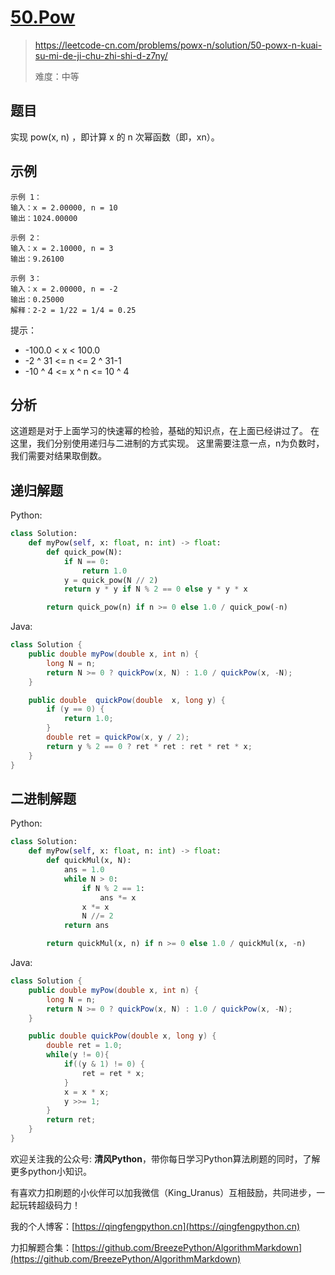# [50.Pow](https://leetcode-cn.com/problems/powx-n/solution/50-powx-n-kuai-su-mi-de-ji-chu-zhi-shi-d-z7ny/)
> https://leetcode-cn.com/problems/powx-n/solution/50-powx-n-kuai-su-mi-de-ji-chu-zhi-shi-d-z7ny/
> 
> 难度：中等

## 题目
实现 pow(x, n) ，即计算 x 的 n 次幂函数（即，xn）。

## 示例
```
示例 1：
输入：x = 2.00000, n = 10
输出：1024.00000

示例 2：
输入：x = 2.10000, n = 3
输出：9.26100

示例 3：
输入：x = 2.00000, n = -2
输出：0.25000
解释：2-2 = 1/22 = 1/4 = 0.25
```

提示：
- -100.0 < x < 100.0
- -2 ^ 31 <= n <= 2 ^ 31-1
- -10 ^ 4 <= x ^ n <= 10 ^ 4

## 分析
这道题是对于上面学习的快速幂的检验，基础的知识点，在上面已经讲过了。
在这里，我们分别使用递归与二进制的方式实现。
这里需要注意一点，n为负数时，我们需要对结果取倒数。

## 递归解题
Python:
```python
class Solution:
    def myPow(self, x: float, n: int) -> float:
        def quick_pow(N):
            if N == 0:
                return 1.0
            y = quick_pow(N // 2)
            return y * y if N % 2 == 0 else y * y * x

        return quick_pow(n) if n >= 0 else 1.0 / quick_pow(-n)
```

Java: 
```java
class Solution {
    public double myPow(double x, int n) {
        long N = n;
        return N >= 0 ? quickPow(x, N) : 1.0 / quickPow(x, -N);
    }

    public double  quickPow(double  x, long y) {
        if (y == 0) {
            return 1.0;
        }
        double ret = quickPow(x, y / 2);
        return y % 2 == 0 ? ret * ret : ret * ret * x;
    }
}
```

## 二进制解题
Python:
```python
class Solution:
    def myPow(self, x: float, n: int) -> float:
        def quickMul(x, N):
            ans = 1.0
            while N > 0:
                if N % 2 == 1:
                    ans *= x
                x *= x
                N //= 2
            return ans

        return quickMul(x, n) if n >= 0 else 1.0 / quickMul(x, -n)
```

Java: 
```java
class Solution {
    public double myPow(double x, int n) {
        long N = n;
        return N >= 0 ? quickPow(x, N) : 1.0 / quickPow(x, -N);
    }

    public double quickPow(double x, long y) {
        double ret = 1.0;
        while(y != 0){
            if((y & 1) != 0) {
                ret = ret * x;
            }
            x = x * x;
            y >>= 1;
        }
        return ret;
    }
}
```

欢迎关注我的公众号: **清风Python**，带你每日学习Python算法刷题的同时，了解更多python小知识。

有喜欢力扣刷题的小伙伴可以加我微信（King_Uranus）互相鼓励，共同进步，一起玩转超级码力！

我的个人博客：[https://qingfengpython.cn](https://qingfengpython.cn)

力扣解题合集：[https://github.com/BreezePython/AlgorithmMarkdown](https://github.com/BreezePython/AlgorithmMarkdown)